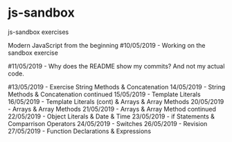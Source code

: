 # js-sandbox
js-sandbox exercises

Modern JavaScript from the beginning
#10/05/2019 - Working on the sandbox exercise


#11/05/2019 - Why does the README show my commits? And not my actual code.

#13/05/2019 - Exercise String Methods & Concatenation
14/05/2019 - String Methods & Concatenation continued
15/05/2019 - Template Literals
16/05/2019 - Template Literals (cont) & Arrays & Array Methods
20/05/2019 - Arrays & Array Methods
21/05/2019 - Arrays & Array Method continued
22/05/2019 - Object Literals & Date & Time
23/05/2019 - if Statements & Comparrison Operators
24/05/2019 - Switches
26/05/2019 - Revision 
27/05/2019 - Function Declarations & Expressions
